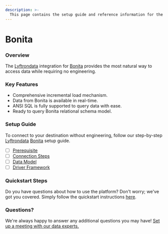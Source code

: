 ```yaml
---
description: >-
  This page contains the setup guide and reference information for the Bonita source connector.
---
```


# Bonita

### Overview

The [Lyftrondata](https://www.lyftrondata.com/) integration for [Bonita](None) provides the most natural way to access data while requiring no engineering.

### Key Features

* Comprehensive incremental load mechanism.
* Data from Bonita is available in real-time.&#x20;
* ANSI SQL is fully supported to query data with ease.
* Ready to query Bonita relational schema model.

### Setup Guide

To connect to your destination without engineering, follow our step-by-step [Lyftrondata](https://www.lyftrondata.com/)  [Bonita](None) setup guide.

* [ ] [Prerequisite](prerequisite.md)
* [ ] [Connection Steps](connection-steps.md)
* [ ] [Data Model](data-model/erd.md)
* [ ] [Driver Framework](driver-framework/)

### Quickstart Steps

Do you have questions about how to use the platform? Don't worry; we've got you covered. Simply follow the quickstart instructions [here](../README.md).

### Questions? <a href="#questions" id="questions"></a>

We're always happy to answer any additional questions you may have! [Set up a meeting with our data experts.](https://www.lyftrondata.com/book-a-meeting/)

